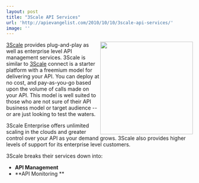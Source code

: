 ```yaml
---
layout: post
title: "3Scale API Services"
url: 'http://apievangelist.com/2010/10/10/3scale-api-services/'
image: ''
---
```


<img class="c1" src="http://kinlane-productions.s3.amazonaws.com/api-evangelist/3Scale-Logo.jpg" alt="" width="250" align="right" />[3Scale][1] provides plug-and-play as well as enterprise level API management services. 3Scale is similar to [3Scale][1] connect is a starter platform with a freemium model for delivering your API. You can deploy at no cost, and pay-as-you-go based upon the volume of calls made on your API. This model is well suited to those who are not sure of their API business model or target audience -- or are just looking to test the waters.

3Scale Enterprise offers unlimited scaling in the clouds and greater control over your API as your demand grows. 3Scale also provides higher levels of support for its enterprise level customers.

3Scale breaks their services down into:

  * **API Management**
  * **API Monitoring **

   [1]: http://www.3scale.com
